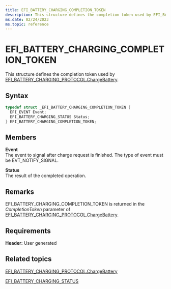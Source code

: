 ```yaml
---
title: EFI_BATTERY_CHARGING_COMPLETION_TOKEN
description: This structure defines the completion token used by EFI_BATTERY_CHARGING_PROTOCOL.ChargeBattery.
ms.date: 02/24/2023
ms.topic: reference
---
```


# EFI_BATTERY_CHARGING_COMPLETION_TOKEN

This structure defines the completion token used by [EFI_BATTERY_CHARGING_PROTOCOL.ChargeBattery](efi-battery-charging-protocolchargebattery.md).

## Syntax

```cpp
typedef struct _EFI_BATTERY_CHARGING_COMPLETION_TOKEN {
  EFI_EVENT Event;
  EFI_BATTERY_CHARGING_STATUS Status;
} EFI_BATTERY_CHARGING_COMPLETION_TOKEN;
```

## Members

**Event**  
The event to signal after charge request is finished. The type of event must be EVT_NOTIFY_SIGNAL.

**Status**  
The result of the completed operation.

## Remarks

EFI_BATTERY_CHARGING_COMPLETION_TOKEN is returned in the *CompletionToken* parameter of [EFI_BATTERY_CHARGING_PROTOCOL.ChargeBattery](efi-battery-charging-protocolchargebattery.md).

## Requirements

**Header:** User generated

## Related topics

[EFI_BATTERY_CHARGING_PROTOCOL.ChargeBattery](efi-battery-charging-protocolchargebattery.md)  

[EFI_BATTERY_CHARGING_STATUS](efi-battery-charging-status.md)  
